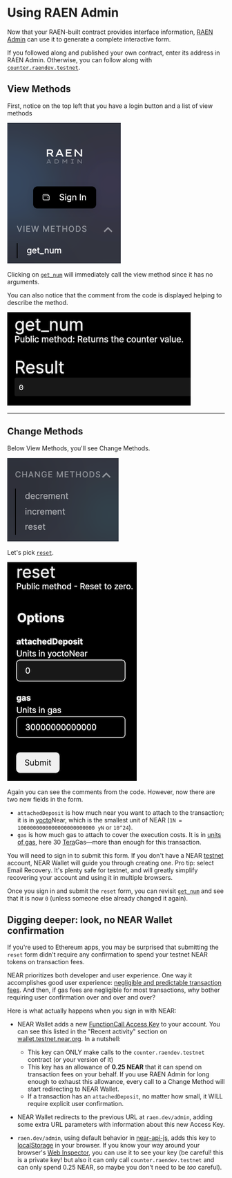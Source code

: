 # Using RAEN Admin

Now that your RAEN-built contract provides interface information, [RAEN Admin](https://raen.dev/admin) can use it to generate a complete interactive form.

If you followed along and published your own contract, enter its address in RAEN Admin. Otherwise, you can follow along with [`counter.raendev.testnet`](https://raen.dev/admin/#/counter.raendev.testnet).


## View Methods

First, notice on the top left that you have a login button and a list of view methods

![View Methods](images/view.png)


Clicking on [`get_num`](https://raen.dev/admin/#/counter.raendev.testnet/GetNum) will immediately call the view method since it has no arguments.

You can also notice that the comment from the code is displayed helping to describe the method.

![Get Num](images/get_num.png)

---------------

## Change Methods

Below View Methods, you'll see Change Methods.

![Change Calls](images/change.png)

Let's pick [`reset`](https://raen.dev/admin/#/counter.raendev.testnet/Reset).


![reset](images/reset.png)


Again you can see the comments from the code. However, now there are two new fields in the form. 

- `attachedDeposit` is how much near you want to attach to the transaction; it is in [yocto](https://en.wikipedia.org/wiki/Yocto-)Near, which is the smallest unit of NEAR (`1N = 1000000000000000000000000 yN` or `10^24`).
- `gas` is how much gas to attach to cover the execution costs. It is in [units of gas](https://docs.near.org/docs/concepts/gas), here 30 [Tera](https://www.nanotech-now.com/metric-prefix-table.htm)Gas—more than enough for this transaction.

You will need to sign in to submit this form. If you don't have a NEAR [testnet](https://docs.near.org/docs/concepts/networks#testnet) account, NEAR Wallet will guide you through creating one. Pro tip: select Email Recovery. It's plenty safe for testnet, and will greatly simplify recovering your account and using it in multiple browsers.

Once you sign in and submit the `reset` form, you can revisit [`get_num`](https://raen.dev/admin/#/counter.raendev.testnet/GetNum) and see that it is now `0` (unless someone else already changed it again).

## Digging deeper: look, no NEAR Wallet confirmation

If you're used to Ethereum apps, you may be surprised that submitting the `reset` form didn't require any confirmation to spend your testnet NEAR tokens on transaction fees.

NEAR prioritizes both developer and user experience. One way it accomplishes good user experience: [negligible and predictable transaction fees](https://docs.near.org/docs/concepts/gas). And then, if gas fees are negligible for most transactions, why bother requiring user confirmation over and over and over?

Here is what actually happens when you sign in with NEAR:

- NEAR Wallet adds a new [FunctionCall Access Key](https://docs.near.org/docs/concepts/access-keys) to your account. You can see this listed in the "Recent activity" section on [wallet.testnet.near.org](https://wallet.testnet.near.org). In a nutshell:
  - This key can ONLY make calls to the `counter.raendev.testnet` contract (or your version of it)
  - This key has an allowance of **0.25 NEAR** that it can spend on transaction fees on your behalf. If you use RAEN Admin for long enough to exhaust this allowance, every call to a Change Method will start redirecting to NEAR Wallet.
  - If a transaction has an `attachedDeposit`, no matter how small, it WILL require explicit user confirmation.

- NEAR Wallet redirects to the previous URL at `raen.dev/admin`, adding some extra URL parameters with information about this new Access Key.

- `raen.dev/admin`, using default behavior in [near-api-js](https://docs.near.org/docs/api/javascript-library), adds this key to [localStorage](https://developer.mozilla.org/en-US/docs/Web/API/Window/localStorage) in your browser. If you know your way around your browser's [Web Inspector](https://developer.chrome.com/docs/devtools/storage/localstorage/), you can use it to see your key (be careful! this is a private key! but also it can only call `counter.raendev.testnet` and can only spend 0.25 NEAR, so maybe you don't need to be _too_ careful).
